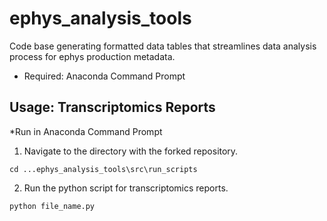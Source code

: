 # ephys_analysis_tools
Code base generating formatted data tables that streamlines data analysis process for ephys production metadata.
- Required: Anaconda Command Prompt

## Usage: Transcriptomics Reports
*Run in Anaconda Command Prompt
1) Navigate to the directory with the forked repository.
```
cd ...ephys_analysis_tools\src\run_scripts
```
2) Run the python script for transcriptomics reports.
```
python file_name.py
```
